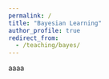 ```yaml
---
permalink: /
title: "Bayesian Learning"
author_profile: true
redirect_from: 
  - /teaching/bayes/
---
```


aaaa

